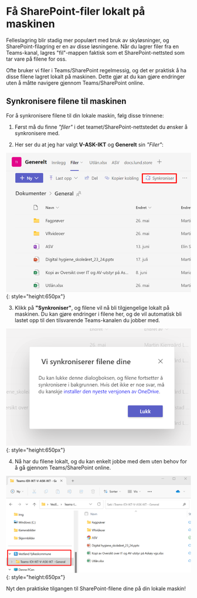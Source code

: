 # Få SharePoint-filer lokalt på maskinen

Felleslagring blir stadig mer populært med bruk av skyløsninger, og SharePoint-filagring er en av disse løsningene. Når du lagrer filer fra en Teams-kanal, lagres "fil"-mappen faktisk som et SharePoint-nettsted som tar vare på filene for oss.  

Ofte bruker vi filer i Teams/SharePoint regelmessig, og det er praktisk å ha disse filene lagret lokalt på maskinen. Dette gjør at du kan gjøre endringer uten å måtte navigere gjennom Teams/SharePoint online.  

## Synkronisere filene til maskinen

For å synkronisere filene til din lokale maskin, følg disse trinnene:  

1. Først må du finne *"filer"* i det teamet/SharePoint-nettstedet du ønsker å synkronisere med.  

2. Her ser du at jeg har valgt **V-ASK-IKT** og **Generelt** sin *"Filer"*:

![teams1](\img\teamssync.png){: style="height:650px"}  

3. Klikk på **"Synkroniser"**, og filene vil nå bli tilgjengelige lokalt på maskinen. Du kan gjøre endringer i filene her, og de vil automatisk bli lastet opp til den tilsvarende Teams-kanalen du jobber med.

![teams2](\img\sync.png){: style="height:650px"}  

4. Nå har du filene lokalt, og du kan enkelt jobbe med dem uten behov for å gå gjennom Teams/SharePoint online.

![teams3](\img\lokalt.png){: style="height:650px"}  

Nyt den praktiske tilgangen til SharePoint-filene dine på din lokale maskin!